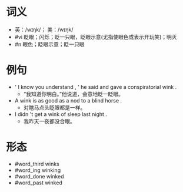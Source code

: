 # 词义
- 英：/wɪŋk/； 美：/wɪŋk/
- #vi 眨眼；闪烁；眨一只眼，眨眼示意(尤指使眼色或表示开玩笑)；明灭
- #n 眼色；眨眼示意；眨一只眼
# 例句
- ' I know you understand , ' he said and gave a conspiratorial wink .
	- “我知道你明白。”他说道，会意地眨一眨眼。
- A wink is as good as a nod to a blind horse .
	- 对瞎马点头眨眼都是一样。
- I didn 't get a wink of sleep last night .
	- 我昨天一夜都没合眼。
# 形态
- #word_third winks
- #word_ing winking
- #word_done winked
- #word_past winked
